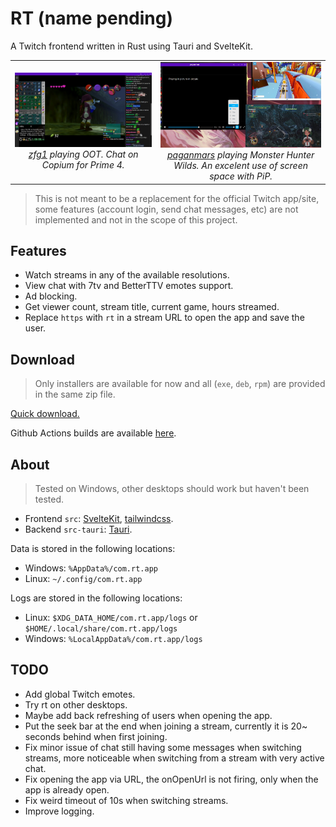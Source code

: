 # RT (name pending)

A Twitch frontend written in Rust using Tauri and SvelteKit.

<table>
    <tr>
        <td align="center">
            <img alt="zfg1 playing OOT Randomizer" src=".github/assets/screenshot-1.jpg" width="500">
            <em>
                <div>
                    <a href="https://www.twitch.tv/zfg1">zfg1</a> playing OOT. Chat on Copium for Prime 4.
                </div>
            </em>
        </td>
        <td align="center">
            <img alt="paganmars playing Monster Hunter Wilds" src=".github/assets/screenshot-2.jpg" width="500">
            <em>
                <div>
                    <a href="https://www.twitch.tv/paganmars">paganmars</a> playing Monster Hunter Wilds. An excelent use of screen space with PiP.
                </div>
            </em>
        </td>
    </tr>
</table>

> This is not meant to be a replacement for the official Twitch app/site, some features (account login, send chat messages, etc) are not implemented and not in the scope of this project.

## Features

- Watch streams in any of the available resolutions.
- View chat with 7tv and BetterTTV emotes support.
- Ad blocking.
- Get viewer count, stream title, current game, hours streamed.
- Replace `https` with `rt` in a stream URL to open the app and save the user.

## Download

> Only installers are available for now and all (`exe`, `deb`, `rpm`) are provided in the same zip file.

[Quick download.](https://nightly.link/Kyagara/rt/workflows/build.yaml/main/bundles.zip)

Github Actions builds are available [here](https://github.com/Kyagara/rt/actions).

## About

> Tested on Windows, other desktops should work but haven't been tested.

- Frontend `src`: [SvelteKit](https://svelte.dev/docs/kit/introduction), [tailwindcss](https://tailwindcss.com).
- Backend `src-tauri`: [Tauri](https://tauri.app/).

Data is stored in the following locations:

- Windows: `%AppData%/com.rt.app`
- Linux: `~/.config/com.rt.app`

Logs are stored in the following locations:

- Linux: `$XDG_DATA_HOME/com.rt.app/logs` or `$HOME/.local/share/com.rt.app/logs`
- Windows: `%LocalAppData%/com.rt.app/logs`

## TODO

- Add global Twitch emotes.
- Try rt on other desktops.
- Maybe add back refreshing of users when opening the app.
- Put the seek bar at the end when joining a stream, currently it is 20~ seconds behind when first joining.
- Fix minor issue of chat still having some messages when switching streams, more noticeable when switching from a stream with very active chat.
- Fix opening the app via URL, the onOpenUrl is not firing, only when the app is already open.
- Fix weird timeout of 10s when switching streams.
- Improve logging.
